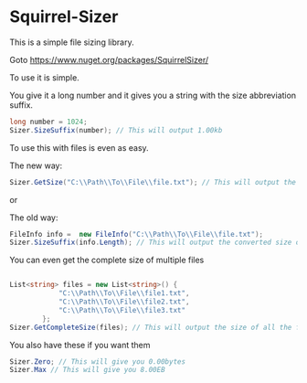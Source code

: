 # Squirrel-Sizer
This is a simple file sizing library.

Goto https://www.nuget.org/packages/SquirrelSizer/

To use it is simple.

You give it a long number and it gives you a string with the size abbreviation suffix.

```c#
long number = 1024;
Sizer.SizeSuffix(number); // This will output 1.00kb
```

To use this with files is even as easy.

The new way:
```c#
Sizer.GetSize("C:\\Path\\To\\File\\file.txt"); // This will output the converted size of the file.
```

or

The old way:
```c#
FileInfo info =  new FileInfo("C:\\Path\\To\\File\\file.txt");
Sizer.SizeSuffix(info.Length); // This will output the converted size of the file.
```

You can even get the complete size of multiple files

```c#

List<string> files = new List<string>() {
            "C:\\Path\\To\\File\\file1.txt",
            "C:\\Path\\To\\File\\file2.txt",
            "C:\\Path\\To\\File\\file3.txt"
        };
Sizer.GetCompleteSize(files); // This will output the size of all the files in the list
```

You also have these if you want them

```c#
Sizer.Zero; // This will give you 0.00bytes
Sizer.Max // This will give you 8.00EB
```

